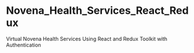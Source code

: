 # Novena_Health_Services_React_Redux
Virtual Novena Health Services Using React and Redux Toolkit with Authentication
